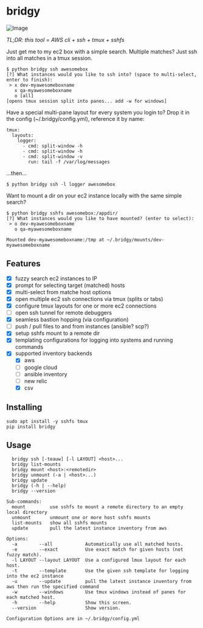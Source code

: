 # bridgy

![Image](https://api.travis-ci.org/wagoodman/bridgy.svg?branch=master)

*TL;DR: this tool = AWS cli + ssh + tmux + sshfs*

Just get me to my ec2 box with a simple search. Multiple matches? Just
ssh into all matches in a tmux session.

```
$ python bridgy ssh awesomebox
[?] What instances would you like to ssh into? (space to multi-select, enter to finish):
 > x dev-myawesomeboxname
   x qa-myawesomeboxname
   o [all]
[opens tmux session split into panes... add -w for windows]

```

Have a special multi-pane layout for every system you login to? Drop it in
the config (~/.bridgy/config.yml), reference it by name:
```
tmux:
  layouts:
    logger:
      - cmd: split-window -h
      - cmd: split-window -h
      - cmd: split-window -v
        run: tail -f /var/log/messages
```
...then...
```
$ python bridgy ssh -l logger awesomebox
```

Want to mount a dir on your ec2 instance locally with the same simple search?

```
$ python bridgy sshfs awesomebox:/appdir/
[?] What instances would you like to have mounted? (enter to select):
 > o dev-myawesomeboxname
   o qa-myawesomeboxname

Mounted dev-myawesomeboxname:/tmp at ~/.bridgy/mounts/dev-myawesomeboxname
```

## Features

- [x] fuzzy search ec2 instances to IP
- [x] prompt for selecting target (matched) hosts
- [x] multi-select from matche host options
- [x] open multiple ec2 ssh connections via tmux (splits or tabs)
- [x] configure tmux layouts for one or more ec2 connections
- [ ] open ssh tunnel for remote debuggers
- [x] seamless bastion hopping (via configuration)
- [ ] push / pull files to and from instances (ansible? scp?)
- [x] setup sshfs mount to a remote dir
- [x] templating configurations for logging into systems and running commands
- [x] supported inventory backends
  - [x] aws
  - [ ] google cloud
  - [ ] ansible inventory
  - [ ] new relic
  - [x] csv

## Installing

```
sudo apt install -y sshfs tmux
pip install bridgy
```

## Usage
```
  bridgy ssh [-teauw] [-l LAYOUT] <host>...
  bridgy list-mounts
  bridgy mount <host>:<remotedir>
  bridgy unmount (-a | <host>...)
  bridgy update
  bridgy (-h | --help)
  bridgy --version

Sub-commands:
  mount         use sshfs to mount a remote directory to an empty local directory
  unmount       unmount one or more host sshfs mounts
  list-mounts   show all sshfs mounts
  update        pull the latest instance inventory from aws

Options:
  -a        --all            Automatically use all matched hosts.
  -e        --exact          Use exact match for given hosts (not fuzzy match).
  -l LAYOUT --layout LAYOUT  Use a configured lmux layout for each host.
  -t        --template       Use the given ssh template for logging into the ec2 instance
  -u        --update         pull the latest instance inventory from aws then run the specified command
  -w        --windows        Use tmux windows instead of panes for each matched host.
  -h        --help           Show this screen.
  --version                  Show version.

Configuration Options are in ~/.bridgy/config.yml
```
